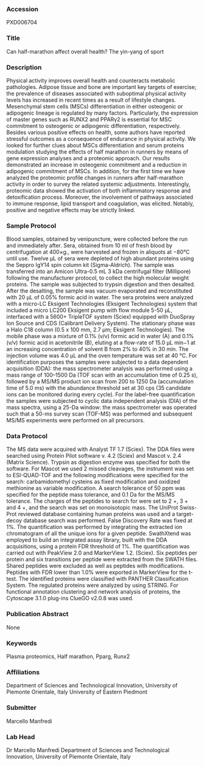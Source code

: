 ### Accession
PXD006704

### Title
Can half-marathon affect overall health? The yin-yang of sport

### Description
Physical activity improves overall health and counteracts metabolic pathologies. Adipose tissue and bone are important key targets of exercise; the prevalence of diseases associated with suboptimal physical activity levels has increased in recent times as a result of lifestyle changes. Mesenchymal stem cells (MSCs) differentiation in either osteogenic or adipogenic lineage is regulated by many factors. Particularly, the expression of master genes such as RUNX2 and PPARγ2 is essential for MSC commitment to osteogenic or adipogenic differentiation, respectively. Besides various positive effects on health, some authors have reported stressful outcomes as a consequence of endurance in physical activity. We looked for further clues about MSCs differentiation and serum proteins modulation studying the effects of half marathon in runners by means of gene expression analyses and a proteomic approach. Our results demonstrated an increase in osteogenic commitment and a reduction in adipogenic commitment of MSCs. In addition, for the first time we have analyzed the proteomic profile changes in runners after half-marathon activity in order to survey the related systemic adjustments. Interestingly, proteomic data showed the activation of both inflammatory response and detoxification process. Moreover, the involvement of pathways associated to immune response, lipid transport and coagulation, was elicited. Notably, positive and negative effects may be strictly linked.

### Sample Protocol
Blood samples, obtained by venipuncture, were collected before the run and immediately after. Sera, obtained from 10 ml of fresh blood by centrifugation at 400×g., were harvested and frozen in aliquots at −80°C until use. Twelve μL of sera were depleted of high abundant proteins using the Seppro IgY14 spin column kit (Sigma-Aldrich). The sample was transferred into an Amicon Ultra-0.5 mL 3 kDa centrifugal filter (Millipore) following the manufacturer protocol, to collect the high molecular weight proteins. The sample was subjected to trypsin digestion and then desalted. After the desalting, the sample was vacuum evaporated and reconstituted with 20 μL of 0.05% formic acid in water. The sera proteins were analyzed with a micro-LC Eksigent Technologies (Eksigent Technologies) system that included a micro LC200 Eksigent pump with flow module 5-50 µL, interfaced with a 5600+ TripleTOF system (Sciex) equipped with DuoSpray Ion Source and CDS (Calibrant Delivery System). The stationary phase was a Halo C18 column (0.5 x 100 mm, 2.7 µm; Eksigent Technologies). The mobile phase was a mixture of 0.1% (v/v) formic acid in water (A) and 0.1% (v/v) formic acid in acetonitrile (B), eluting at a flow-rate of 15.0 µL min−1 at an increasing concentration of solvent B from 2% to 40% in 30 min. The injection volume was 4.0 μL and the oven temperature was set at 40 °C. For identification purposes the samples were subjected to a data dependent acquisition (DDA): the mass spectrometer analysis was performed using a mass range of 100–1500 Da (TOF scan with an accumulation time of 0.25 s), followed by a MS/MS product ion scan from 200 to 1250 Da (accumulation time of 5.0 ms) with the abundance threshold set at 30 cps (35 candidate ions can be monitored during every cycle). For the label-free quantification the samples were subjected to cyclic data independent analysis (DIA) of the mass spectra, using a 25-Da window: the mass spectrometer was operated such that a 50-ms survey scan (TOF-MS) was performed and subsequent MS/MS experiments were performed on all precursors.

### Data Protocol
The MS data were acquired with Analyst TF 1.7 (Sciex). The DDA files were searched using Protein Pilot software v. 4.2 (Sciex) and Mascot v. 2.4 (Matrix Science). Trypsin as digestion enzyme was specified for both the software. For Mascot we used 2 missed cleavages, the instrument was set to ESI-QUAD-TOF and the following modifications were specified for the search: carbamidomethyl cysteins as fixed modification and oxidized methionine as variable modification. A search tolerance of 50 ppm was specified for the peptide mass tolerance, and 0.1 Da for the MS/MS tolerance. The charges of the peptides to search for were set to 2 +, 3 + and 4 +, and the search was set on monoisotopic mass. The UniProt Swiss-Prot reviewed database containing human proteins was used and a target-decoy database search was performed. False Discovery Rate was fixed at 1%. The quantification was performed by integrating the extracted ion chromatogram of all the unique ions for a given peptide. SwathXtend was employed to build an integrated assay library, built with the DDA acquisitions, using a protein FDR threshold of 1%. The quantification was carried out with PeakView 2.0 and MarkerView 1.2. (Sciex).  Six peptides per protein and six transitions per peptide were extracted from the SWATH files. Shared peptides were excluded as well as peptides with modifications. Peptides with FDR lower than 1.0% were exported in MarkerView for the t-test. The identified proteins were classified with PANTHER Classification System. The regulated proteins were analyzed by using STRING. For functional annotation clustering and network analysis of proteins, the Cytoscape 3.1.0 plug-ins ClueGO v2.0.8 was used.

### Publication Abstract
None

### Keywords
Plasma proteomics, Half marathon, Pparg, Runx2

### Affiliations
Department of Sciences and Technological Innovation, University of Piemonte Orientale, Italy
University of Eastern Piedmont 

### Submitter
Marcello Manfredi

### Lab Head
Dr Marcello Manfredi
Department of Sciences and Technological Innovation, University of Piemonte Orientale, Italy


